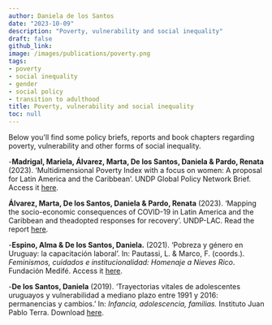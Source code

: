 ```yaml
---
author: Daniela de los Santos
date: "2023-10-09"
description: "Poverty, vulnerability and social inequality"
draft: false
github_link: 
image: /images/publications/poverty.png
tags:
- poverty
- social inequality
- gender
- social policy
- transition to adulthood
title: Poverty, vulnerability and social inequality
toc: null
---
```


Below you'll find some policy briefs, reports and book chapters regarding poverty, vulnerability and other forms of social inequality.

-**Madrigal, Mariela, Álvarez, Marta, De los Santos, Daniela & Pardo, Renata** (2023). ‘Multidimensional Poverty Index with a focus on women: A proposal for Latin America and the Caribbean’. UNDP Global Policy Network Brief. Access it [here](https://www.undp.org/publications/dfs-multidimensional-poverty-index-focus-women-proposal-latin-america-and-caribbean).

**Álvarez, Marta, De los Santos, Daniela & Pardo, Renata** (2023). ‘Mapping the socio-economic consequences of COVID-19 in Latin America and the Caribbean and theadopted responses for recovery’. UNDP-LAC. Read the report [here](https://www.undp.org/latin-america/publications/mapping-socioeconomic-consequences-covid-19-latin-america-and-caribbean-and-adopted-responses-recovery).

-**Espino, Alma & De los Santos, Daniela.** (2021). ‘Pobreza y género en Uruguay: la capacitación laboral’. In: Pautassi, L. & Marco, F. (coords.).
*Feminismos, cuidados e institucionalidad: Homenaje a Nieves Rico*. Fundación Medifé. Access it [here](https://dds.cepal.org/redesoc/publicacion?id=5475).

-**De los Santos, Daniela** (2019). ‘Trayectorias vitales de adolescentes uruguayos y vulnerabilidad a mediano plazo entre 1991 y 2016: permanencias y cambios.’ In:
*Infancia, adolescencia, familias.* Instituto Juan Pablo Terra. Download [here](https://institutojuanpabloterra.org.uy/document/infancia-adolescencia-y-familias/).






